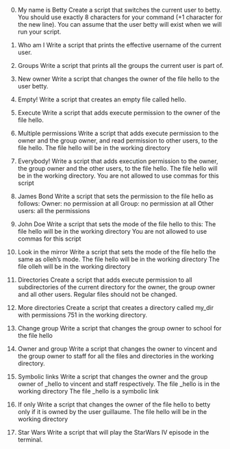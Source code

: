 0. My name is Betty
Create a script that switches the current user to betty.
You should use exactly 8 characters for your command (+1 character for the new line). 
You can assume that the user betty will exist when we will run your script.

1. Who am I
Write a script that prints the effective username of the current user.

2. Groups
Write a script that prints all the groups the current user is part of.

3. New owner
Write a script that changes the owner of the file hello to the user betty.

4. Empty!
Write a script that creates an empty file called hello.

5. Execute
Write a script that adds execute permission to the owner of the file hello.

6. Multiple permissions
Write a script that adds execute permission to the owner and the group owner, and read permission to other users, to the file hello.
The file hello will be in the working directory

7. Everybody!
Write a script that adds execution permission to the owner, the group owner and the other users, to the file hello.
The file hello will be in the working directory.
You are not allowed to use commas for this script

8. James Bond
Write a script that sets the permission to the file hello as follows:
Owner: no permission at all
Group: no permission at all
Other users: all the permissions

9. John Doe
Write a script that sets the mode of the file hello to this:
The file hello will be in the working directory
You are not allowed to use commas for this script

10. Look in the mirror
Write a script that sets the mode of the file hello the same as olleh’s mode.
The file hello will be in the working directory
The file olleh will be in the working directory

11. Directories
Create a script that adds execute permission to all subdirectories of the current directory for the owner, the group owner and all other users. Regular files should not be changed.

12. More directories
Create a script that creates a directory called my_dir with permissions 751 in the working directory.

13. Change group
Write a script that changes the group owner to school for the file hello

14. Owner and group
Write a script that changes the owner to vincent and the group owner to staff for all the files and directories in the working directory.

15. Symbolic links
Write a script that changes the owner and the group owner of _hello to vincent and staff respectively.
The file _hello is in the working directory
The file _hello is a symbolic link

16. If only
Write a script that changes the owner of the file hello to betty only if it is owned by the user guillaume.
The file hello will be in the working directory

17. Star Wars
Write a script that will play the StarWars IV episode in the terminal.

